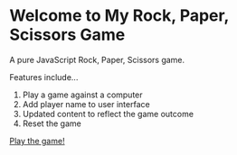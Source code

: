 # Welcome to My Rock, Paper, Scissors Game

A pure JavaScript Rock, Paper, Scissors game.

Features include...

1. Play a game against a computer
2. Add player name to user interface
3. Updated content to reflect the game outcome
4. Reset the game

[Play the game!](https://caseyocampo.github.io/js-rock-paper-scissors/)
